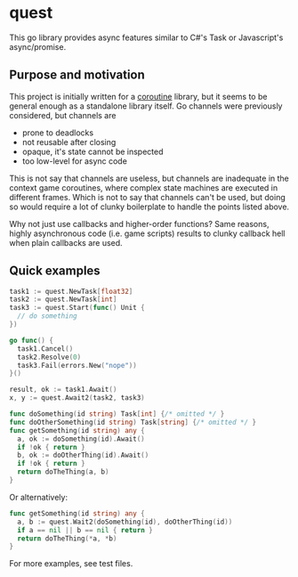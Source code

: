 # quest

This go library provides async features similar to C#'s Task or Javascript's
async/promise.

## Purpose and motivation

This project is initially written for a [coroutine](#) library,
but it seems to be general enough as a standalone library itself.
Go channels were previously considered, but channels are

- prone to deadlocks
- not reusable after closing
- opaque, it's state cannot be inspected
- too low-level for async code

This is not say that channels are useless, but channels
are inadequate in the context game coroutines,
where complex state machines are executed in different frames.
Which is not to say that channels can't be used, but
doing so would require a lot of clunky boilerplate to handle
the points listed above.

Why not just use callbacks and higher-order functions?
Same reasons, highly asynchronous code (i.e. game scripts)
results to clunky callback hell when plain callbacks are used.

## Quick examples

```go
task1 := quest.NewTask[float32]
task2 := quest.NewTask[int]
task3 := quest.Start(func() Unit {
  // do something
})

go func() {
  task1.Cancel()
  task2.Resolve(0)
  task3.Fail(errors.New("nope"))
}()

result, ok := task1.Await()
x, y := quest.Await2(task2, task3)
```

```go
func doSomething(id string) Task[int] {/* omitted */ }
func doOtherSomething(id string) Task[string] {/* omitted */ }
func getSomething(id string) any {
  a, ok := doSomething(id).Await()
  if !ok { return }
  b, ok := doOtherThing(id).Await()
  if !ok { return }
  return doTheThing(a, b)
}
```

Or alternatively:

```go
func getSomething(id string) any {
  a, b := quest.Wait2(doSomething(id), doOtherThing(id))
  if a == nil || b == nil { return }
  return doTheThing(*a, *b)
}
```

For more examples, see test files.
